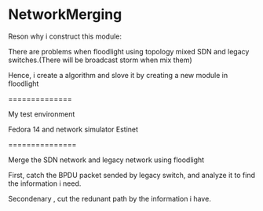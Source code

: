 NetworkMerging
==============

Reson why i construct this module:

There are problems when floodlight using topology mixed SDN and legacy switches.(There will be broadcast storm when mix them)

Hence, i create a algorithm and slove it by creating a new module in floodlight


==============

My test environment

Fedora 14 and network simulator Estinet


===============





Merge the SDN network and legacy network using floodlight


First, catch the BPDU packet sended by legacy switch, and analyze it to find the information i need.

Secondenary , cut the redunant path by the information i have.
